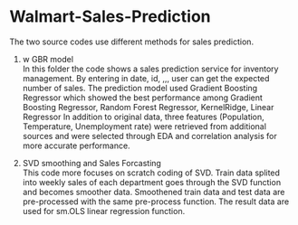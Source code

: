 # Walmart-Sales-Prediction   
The two source codes use different methods for sales prediction.  
1. w GBR model  
  In this folder the code shows a sales prediction service for inventory management.
  By entering in date, id, ,,, user can get the expected number of sales.
  The prediction model used Gradient Boosting Regressor which showed the best performance among Gradient Boosting Regressor, Random Forest Regressor, KernelRidge, Linear Regressor
  In addition to original data, three features (Population, Temperature, Unemployment rate) were retrieved from additional sources and were selected through EDA and correlation analysis for more accurate performance.

2. SVD smoothing and Sales Forcasting  
   This code more focuses on scratch coding of SVD.
   Train data splited into weekly sales of each department goes through the SVD function and becomes smoother data.
   Smoothened train data and test data are pre-processed with the same pre-process function.
   The result data are used for sm.OLS linear regression function.
